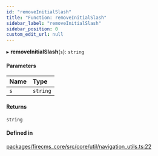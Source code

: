 ```yaml
---
id: "removeInitialSlash"
title: "Function: removeInitialSlash"
sidebar_label: "removeInitialSlash"
sidebar_position: 0
custom_edit_url: null
---
```


▸ **removeInitialSlash**(`s`): `string`

#### Parameters

| Name | Type |
| :------ | :------ |
| `s` | `string` |

#### Returns

`string`

#### Defined in

[packages/firecms_core/src/core/util/navigation_utils.ts:22](https://github.com/FireCMSco/firecms/blob/d45f3739/packages/firecms_core/src/core/util/navigation_utils.ts#L22)
